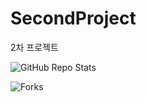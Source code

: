 # SecondProject
2차 프로젝트

![GitHub Repo Stats](https://github-readme-stats.vercel.app/api/pin/?username=digitalMaster4th5&repo=SecondProject)

![Forks](https://img.shields.io/github/forks/digitalMaster4th5/SecondProject)
